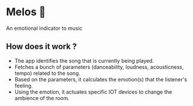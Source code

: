 # Melos 💫
An emotional indicator to music

## How does it work ?
- The app identifies the song that is currently being played.
- Fetches a bunch of parameters (danceability, loudness, acousticness, tempo) related to the song.
- Based on the parameters, it calculates the emotion(s) that the listener's feeling.
- Using the emotion, it actuates specific IOT devices to change the ambience of the room.

